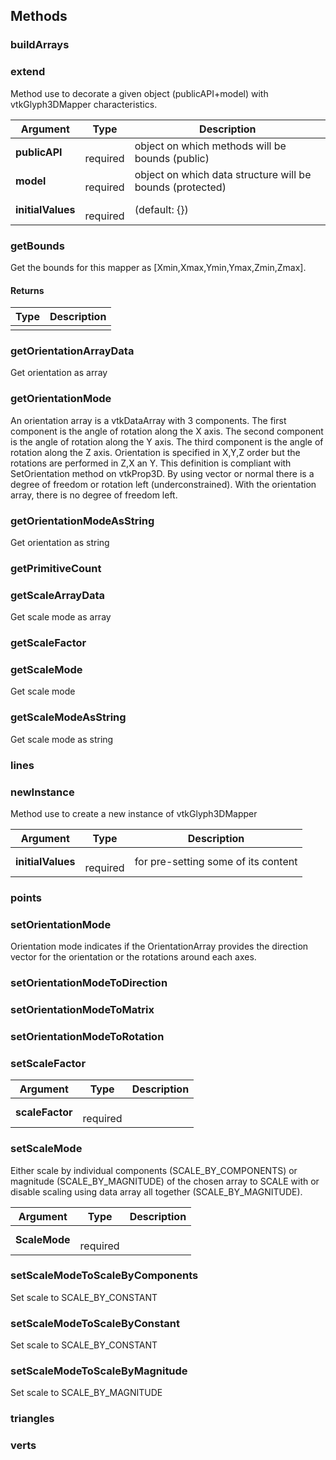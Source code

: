 




## Methods


### buildArrays





### extend

Method use to decorate a given object (publicAPI+model) with vtkGlyph3DMapper characteristics.


| Argument | Type | Description |
| ------------- | ------------- | ----- |
| **publicAPI** | <span class="arg-type"></span></br></span><span class="arg-required">required</span> | object on which methods will be bounds (public) |
| **model** | <span class="arg-type"></span></br></span><span class="arg-required">required</span> | object on which data structure will be bounds (protected) |
| **initialValues** | <span class="arg-type"></span></br></span><span class="arg-required">required</span> | (default: {}) |


### getBounds

Get the bounds for this mapper as [Xmin,Xmax,Ymin,Ymax,Zmin,Zmax].

#### Returns

| Type | Description |
| ----- | ------------- |
| <span class="arg-type"></span> |  |


### getOrientationArrayData

Get orientation as array



### getOrientationMode

An orientation array is a vtkDataArray with 3 components. The first
component is the angle of rotation along the X axis. The second
component is the angle of rotation along the Y axis. The third
component is the angle of rotation along the Z axis. Orientation is
specified in X,Y,Z order but the rotations are performed in Z,X an Y.
This definition is compliant with SetOrientation method on vtkProp3D.
By using vector or normal there is a degree of freedom or rotation
left (underconstrained). With the orientation array, there is no degree of
freedom left.



### getOrientationModeAsString

Get orientation as string



### getPrimitiveCount





### getScaleArrayData

Get scale mode as array



### getScaleFactor





### getScaleMode

Get scale mode



### getScaleModeAsString

Get scale mode as string



### lines





### newInstance

Method use to create a new instance of vtkGlyph3DMapper


| Argument | Type | Description |
| ------------- | ------------- | ----- |
| **initialValues** | <span class="arg-type"></span></br></span><span class="arg-required">required</span> | for pre-setting some of its content |


### points





### setOrientationMode

Orientation mode indicates if the OrientationArray provides the direction 
vector for the orientation or the rotations around each axes.



### setOrientationModeToDirection





### setOrientationModeToMatrix





### setOrientationModeToRotation





### setScaleFactor




| Argument | Type | Description |
| ------------- | ------------- | ----- |
| **scaleFactor** | <span class="arg-type"></span></br></span><span class="arg-required">required</span> |  |


### setScaleMode

Either scale by individual components (SCALE_BY_COMPONENTS) or magnitude (SCALE_BY_MAGNITUDE) of the chosen array to SCALE with or disable scaling using data array all together (SCALE_BY_MAGNITUDE).


| Argument | Type | Description |
| ------------- | ------------- | ----- |
| **ScaleMode** | <span class="arg-type"></span></br></span><span class="arg-required">required</span> |  |


### setScaleModeToScaleByComponents

Set scale to SCALE_BY_CONSTANT



### setScaleModeToScaleByConstant

Set scale to SCALE_BY_CONSTANT



### setScaleModeToScaleByMagnitude

Set scale to SCALE_BY_MAGNITUDE



### triangles





### verts





